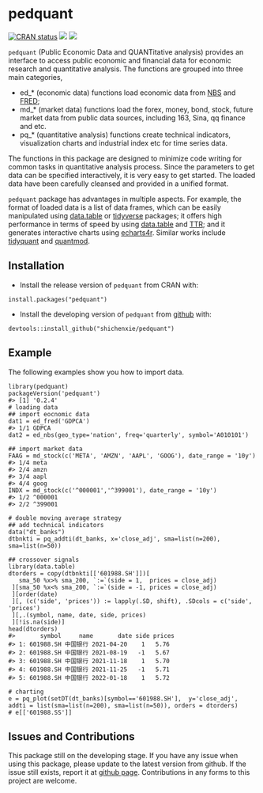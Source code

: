 <!-- README.md is generated from README.Rmd. Please edit that file -->

# pedquant

[![CRAN
status](https://www.r-pkg.org/badges/version/pedquant)](https://cran.r-project.org/package=pedquant)
[![](http://cranlogs.r-pkg.org/badges/grand-total/pedquant)](https://cran.r-project.org/package=pedquant)
[![](http://cranlogs.r-pkg.org/badges/pedquant)](https://cran.r-project.org/package=pedquant)

`pedquant` (Public Economic Data and QUANTitative analysis) provides an
interface to access public economic and financial data for economic
research and quantitative analysis. The functions are grouped into three
main categories,

-   ed\_\* (economic data) functions load economic data from
    [NBS](https://www.stats.gov.cn/) and
    [FRED](https://fred.stlouisfed.org/);
-   md\_\* (market data) functions load the forex, money, bond, stock,
    future market data from public data sources, including 163, Sina, qq
    finance and etc.
-   pq\_\* (quantitative analysis) functions create technical
    indicators, visualization charts and industrial index etc for time
    series data.

The functions in this package are designed to minimize code writing for 
common tasks in quantitative analysis process. Since the parameters
to get data can be specified interactively, it is very easy to get started. 
The loaded data have been carefully cleansed and provided in a unified
format.

`pedquant` package has advantages in multiple aspects. For example, the
format of loaded data is a list of data frames, which can be easily
manipulated using [data.table](https://rdatatable.gitlab.io/data.table) or
[tidyverse](https://www.tidyverse.org) packages; it offers high performance 
in terms of speed by using [data.table](https://rdatatable.gitlab.io/data.table) and
[TTR](https://github.com/joshuaulrich/TTR); and it generates interactive charts
using [echarts4r](https://echarts4r.john-coene.com). Similar works
include [tidyquant](https://github.com/business-science/tidyquant) and
[quantmod](https://github.com/joshuaulrich/quantmod).

## Installation

-   Install the release version of `pedquant` from CRAN with:

<!-- -->

    install.packages("pedquant")

-   Install the developing version of `pedquant` from
    [github](https://github.com/shichenXie/pedquant) with:

<!-- -->

    devtools::install_github("shichenxie/pedquant")

## Example

The following examples show you how to import data.

    library(pedquant)
    packageVersion('pedquant')
    #> [1] '0.2.4'
    # loading data
    ## import eocnomic data
    dat1 = ed_fred('GDPCA')
    #> 1/1 GDPCA
    dat2 = ed_nbs(geo_type='nation', freq='quarterly', symbol='A010101')

    ## import market data
    FAAG = md_stock(c('META', 'AMZN', 'AAPL', 'GOOG'), date_range = '10y')
    #> 1/4 meta
    #> 2/4 amzn
    #> 3/4 aapl
    #> 4/4 goog
    INDX = md_stock(c('^000001','^399001'), date_range = '10y')
    #> 1/2 ^000001
    #> 2/2 ^399001

    # double moving average strategy
    ## add technical indicators
    data("dt_banks")
    dtbnkti = pq_addti(dt_banks, x='close_adj', sma=list(n=200), sma=list(n=50))

    ## crossover signals
    library(data.table)
    dtorders = copy(dtbnkti[['601988.SH']])[
       sma_50 %x>% sma_200, `:=`(side = 1,  prices = close_adj)
     ][sma_50 %x<% sma_200, `:=`(side = -1, prices = close_adj)
     ][order(date)
     ][, (c('side', 'prices')) := lapply(.SD, shift), .SDcols = c('side', 'prices')
     ][,.(symbol, name, date, side, prices)
     ][!is.na(side)]
    head(dtorders)
    #>       symbol     name       date side prices
    #> 1: 601988.SH 中国银行 2021-04-20    1   5.76
    #> 2: 601988.SH 中国银行 2021-08-19   -1   5.67
    #> 3: 601988.SH 中国银行 2021-11-18    1   5.70
    #> 4: 601988.SH 中国银行 2021-11-25   -1   5.71
    #> 5: 601988.SH 中国银行 2022-01-18    1   5.72

    # charting
    e = pq_plot(setDT(dt_banks)[symbol=='601988.SH'],  y='close_adj', addti = list(sma=list(n=200), sma=list(n=50)), orders = dtorders)
    # e[['601988.SS']]

## Issues and Contributions

This package still on the developing stage. If you have any issue when
using this package, please update to the latest version from github. If
the issue still exists, report it at [github
page](https://github.com/ShichenXie/pedquant/issues). Contributions in
any forms to this project are welcome.
